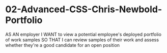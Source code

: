 # 02-Advanced-CSS-Chris-Newbold-Portfolio
AS AN employer I WANT to view a potential employee's deployed portfolio of work samples SO THAT I can review samples of their work and assess whether they're a good candidate for an open position
